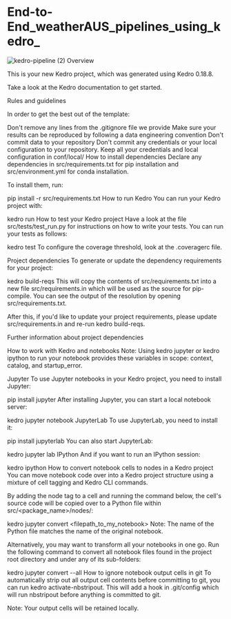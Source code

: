 # End-to-End_weatherAUS_pipelines_using_kedro_
![kedro-pipeline (2)](https://github.com/NileshCT/End-to-End_weatherAUS_pipelines_using_kedro_/assets/122884969/423080aa-c47b-4398-a952-455ca2efe01d)
Overview

This is your new Kedro project, which was generated using Kedro 0.18.8.

Take a look at the Kedro documentation to get started.

Rules and guidelines

In order to get the best out of the template:

Don't remove any lines from the .gitignore file we provide
Make sure your results can be reproduced by following a data engineering convention
Don't commit data to your repository
Don't commit any credentials or your local configuration to your repository. Keep all your credentials and local configuration in conf/local/
How to install dependencies
Declare any dependencies in src/requirements.txt for pip installation and src/environment.yml for conda installation.

To install them, run:

pip install -r src/requirements.txt
How to run Kedro
You can run your Kedro project with:

kedro run
How to test your Kedro project
Have a look at the file src/tests/test_run.py for instructions on how to write your tests. You can run your tests as follows:

kedro test
To configure the coverage threshold, look at the .coveragerc file.

Project dependencies
To generate or update the dependency requirements for your project:

kedro build-reqs
This will copy the contents of src/requirements.txt into a new file src/requirements.in which will be used as the source for pip-compile. You can see the output of the resolution by opening src/requirements.txt.

After this, if you'd like to update your project requirements, please update src/requirements.in and re-run kedro build-reqs.

Further information about project dependencies

How to work with Kedro and notebooks
Note: Using kedro jupyter or kedro ipython to run your notebook provides these variables in scope: context, catalog, and startup_error.

Jupyter
To use Jupyter notebooks in your Kedro project, you need to install Jupyter:

pip install jupyter
After installing Jupyter, you can start a local notebook server:

kedro jupyter notebook
JupyterLab
To use JupyterLab, you need to install it:

pip install jupyterlab
You can also start JupyterLab:

kedro jupyter lab
IPython
And if you want to run an IPython session:

kedro ipython
How to convert notebook cells to nodes in a Kedro project
You can move notebook code over into a Kedro project structure using a mixture of cell tagging and Kedro CLI commands.

By adding the node tag to a cell and running the command below, the cell's source code will be copied over to a Python file within src/<package_name>/nodes/:

kedro jupyter convert <filepath_to_my_notebook>
Note: The name of the Python file matches the name of the original notebook.

Alternatively, you may want to transform all your notebooks in one go. Run the following command to convert all notebook files found in the project root directory and under any of its sub-folders:

kedro jupyter convert --all
How to ignore notebook output cells in git
To automatically strip out all output cell contents before committing to git, you can run kedro activate-nbstripout. This will add a hook in .git/config which will run nbstripout before anything is committed to git.

Note: Your output cells will be retained locally.
